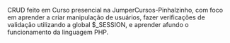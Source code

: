 CRUD feito em Curso presencial na JumperCursos-Pinhalzinho, com foco em aprender a criar manipulação de usuários, fazer verificações de validação utilizando a 
global $_SESSION, e aprender afundo o funcionamento da linguagem PHP. 
